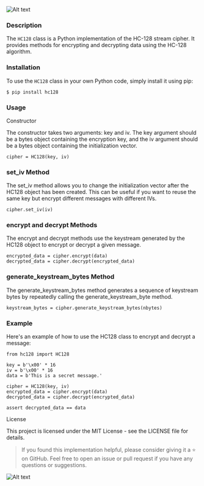 ![Alt text](https://autumn.revolt.chat/attachments/wS_r8tQoSBbBgZxEVd7z-pIgquQahbZ59QjSNLRF6j/01.jpg)

### Description

The `HC128` class is a Python implementation of the HC-128 stream cipher. It provides methods for encrypting and decrypting data using the HC-128 algorithm.

### Installation

To use the `HC128` class in your own Python code, simply install it using pip:

```
$ pip install hc128
```

### Usage
Constructor

The constructor takes two arguments: key and iv. The key argument should be a bytes object containing the encryption key, and the iv argument should be a bytes object containing the initialization vector.

```
cipher = HC128(key, iv)
```

### set_iv Method

The set_iv method allows you to change the initialization vector after the HC128 object has been created. This can be useful if you want to reuse the same key but encrypt different messages with different IVs.

```
cipher.set_iv(iv)
```

### encrypt and decrypt Methods

The encrypt and decrypt methods use the keystream generated by the HC128 object to encrypt or decrypt a given message.

```
encrypted_data = cipher.encrypt(data)
decrypted_data = cipher.decrypt(encrypted_data)
```

### generate_keystream_bytes Method

The generate_keystream_bytes method generates a sequence of keystream bytes by repeatedly calling the generate_keystream_byte method.

```
keystream_bytes = cipher.generate_keystream_bytes(nbytes)
```

### Example

Here's an example of how to use the HC128 class to encrypt and decrypt a message:

```
from hc128 import HC128

key = b'\x00' * 16
iv = b'\x00' * 16
data = b'This is a secret message.'

cipher = HC128(key, iv)
encrypted_data = cipher.encrypt(data)
decrypted_data = cipher.decrypt(encrypted_data)

assert decrypted_data == data
```

License

This project is licensed under the MIT License - see the LICENSE file for details.

> If you found this implementation helpful, please consider giving it a ⭐️ on GitHub.
Feel free to open an issue or pull request if you have any questions or suggestions.

![Alt text](https://autumn.revolt.chat/attachments/nlpdp4r6IBfvhz9-wHkj1_JrIVkl40E81kumNQ_Euh/02.jpg)

